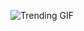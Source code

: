 
<!-- GIF_SECTION -->
![Trending GIF](https://media3.giphy.com/media/v1.Y2lkPThiYjIxNzcybm9uM2lzd2gxeWthMTJ4cWV4ZXRjcWZjejR2Z3JjZ3B1M3ljMmo3OSZlcD12MV9naWZzX3NlYXJjaCZjdD1n/ZVik7pBtu9dNS/giphy.gif)
<!-- END_GIF_SECTION -->
